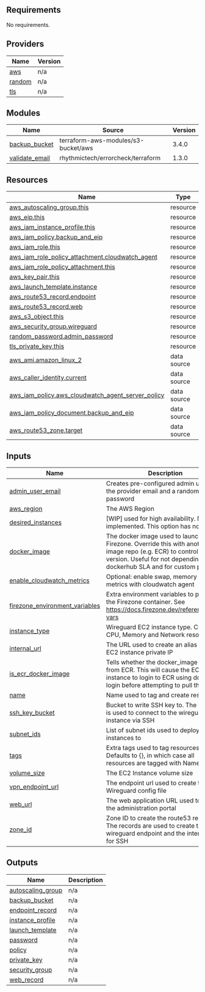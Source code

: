 ## Requirements

No requirements.

## Providers

| Name | Version |
|------|---------|
| <a name="provider_aws"></a> [aws](#provider\_aws) | n/a |
| <a name="provider_random"></a> [random](#provider\_random) | n/a |
| <a name="provider_tls"></a> [tls](#provider\_tls) | n/a |

## Modules

| Name | Source | Version |
|------|--------|---------|
| <a name="module_backup_bucket"></a> [backup\_bucket](#module\_backup\_bucket) | terraform-aws-modules/s3-bucket/aws | 3.4.0 |
| <a name="module_validate_email"></a> [validate\_email](#module\_validate\_email) | rhythmictech/errorcheck/terraform | 1.3.0 |

## Resources

| Name | Type |
|------|------|
| [aws_autoscaling_group.this](https://registry.terraform.io/providers/hashicorp/aws/latest/docs/resources/autoscaling_group) | resource |
| [aws_eip.this](https://registry.terraform.io/providers/hashicorp/aws/latest/docs/resources/eip) | resource |
| [aws_iam_instance_profile.this](https://registry.terraform.io/providers/hashicorp/aws/latest/docs/resources/iam_instance_profile) | resource |
| [aws_iam_policy.backup_and_eip](https://registry.terraform.io/providers/hashicorp/aws/latest/docs/resources/iam_policy) | resource |
| [aws_iam_role.this](https://registry.terraform.io/providers/hashicorp/aws/latest/docs/resources/iam_role) | resource |
| [aws_iam_role_policy_attachment.cloudwatch_agent](https://registry.terraform.io/providers/hashicorp/aws/latest/docs/resources/iam_role_policy_attachment) | resource |
| [aws_iam_role_policy_attachment.this](https://registry.terraform.io/providers/hashicorp/aws/latest/docs/resources/iam_role_policy_attachment) | resource |
| [aws_key_pair.this](https://registry.terraform.io/providers/hashicorp/aws/latest/docs/resources/key_pair) | resource |
| [aws_launch_template.instance](https://registry.terraform.io/providers/hashicorp/aws/latest/docs/resources/launch_template) | resource |
| [aws_route53_record.endpoint](https://registry.terraform.io/providers/hashicorp/aws/latest/docs/resources/route53_record) | resource |
| [aws_route53_record.web](https://registry.terraform.io/providers/hashicorp/aws/latest/docs/resources/route53_record) | resource |
| [aws_s3_object.this](https://registry.terraform.io/providers/hashicorp/aws/latest/docs/resources/s3_object) | resource |
| [aws_security_group.wireguard](https://registry.terraform.io/providers/hashicorp/aws/latest/docs/resources/security_group) | resource |
| [random_password.admin_password](https://registry.terraform.io/providers/hashicorp/random/latest/docs/resources/password) | resource |
| [tls_private_key.this](https://registry.terraform.io/providers/hashicorp/tls/latest/docs/resources/private_key) | resource |
| [aws_ami.amazon_linux_2](https://registry.terraform.io/providers/hashicorp/aws/latest/docs/data-sources/ami) | data source |
| [aws_caller_identity.current](https://registry.terraform.io/providers/hashicorp/aws/latest/docs/data-sources/caller_identity) | data source |
| [aws_iam_policy.aws_cloudwatch_agent_server_policy](https://registry.terraform.io/providers/hashicorp/aws/latest/docs/data-sources/iam_policy) | data source |
| [aws_iam_policy_document.backup_and_eip](https://registry.terraform.io/providers/hashicorp/aws/latest/docs/data-sources/iam_policy_document) | data source |
| [aws_route53_zone.target](https://registry.terraform.io/providers/hashicorp/aws/latest/docs/data-sources/route53_zone) | data source |

## Inputs

| Name | Description | Type | Default | Required |
|------|-------------|------|---------|:--------:|
| <a name="input_admin_user_email"></a> [admin\_user\_email](#input\_admin\_user\_email) | Creates pre-configured admin user with the provider email and a random password | `string` | `null` | no |
| <a name="input_aws_region"></a> [aws\_region](#input\_aws\_region) | The AWS Region | `string` | n/a | yes |
| <a name="input_desired_instances"></a> [desired\_instances](#input\_desired\_instances) | [WIP] used for high availability. Not implemented. This option has no effect | `number` | `1` | no |
| <a name="input_docker_image"></a> [docker\_image](#input\_docker\_image) | The docker image used to launch Firezone. Override this with another image repo (e.g. ECR) to control the version. Useful for not depending on dockerhub SLA and for custom patches | `string` | `"firezone/firezone:0.6.4"` | no |
| <a name="input_enable_cloudwatch_metrics"></a> [enable\_cloudwatch\_metrics](#input\_enable\_cloudwatch\_metrics) | Optional: enable swap, memory and disk metrics with cloudwatch agent | `bool` | `false` | no |
| <a name="input_firezone_environment_variables"></a> [firezone\_environment\_variables](#input\_firezone\_environment\_variables) | Extra environment variables to pass to the Firezone container. See https://docs.firezone.dev/reference/env-vars | `any` | `{}` | no |
| <a name="input_instance_type"></a> [instance\_type](#input\_instance\_type) | Wireguard EC2 instance type. Controls CPU, Memory and Network resources | `string` | n/a | yes |
| <a name="input_internal_url"></a> [internal\_url](#input\_internal\_url) | The URL used to create an alias to the EC2 instance private IP | `string` | `null` | no |
| <a name="input_is_ecr_docker_image"></a> [is\_ecr\_docker\_image](#input\_is\_ecr\_docker\_image) | Tells whether the docker\_image comes from ECR. This will cause the EC2 instance to login to ECR using docker login before attempting to pull the image | `bool` | `false` | no |
| <a name="input_name"></a> [name](#input\_name) | Name used to tag and create resources | `string` | `"vpn-wireguard-firezone"` | no |
| <a name="input_ssh_key_bucket"></a> [ssh\_key\_bucket](#input\_ssh\_key\_bucket) | Bucket to write SSH key to. The SSH key is used to connect to the wireguard instance via SSH | `string` | n/a | yes |
| <a name="input_subnet_ids"></a> [subnet\_ids](#input\_subnet\_ids) | List of subnet ids used to deploy instances to | `list(string)` | n/a | yes |
| <a name="input_tags"></a> [tags](#input\_tags) | Extra tags used to tag resources with. Defaults to {}, in which case all resources are tagged with Name | `map(string)` | `{}` | no |
| <a name="input_volume_size"></a> [volume\_size](#input\_volume\_size) | The EC2 Instance volume size | `number` | `8` | no |
| <a name="input_vpn_endpoint_url"></a> [vpn\_endpoint\_url](#input\_vpn\_endpoint\_url) | The endpoint url used to create the Wireguard config file | `string` | n/a | yes |
| <a name="input_web_url"></a> [web\_url](#input\_web\_url) | The web application URL used to access the administration portal | `string` | n/a | yes |
| <a name="input_zone_id"></a> [zone\_id](#input\_zone\_id) | Zone ID to create the route53 records in. The records are used to create the wireguard endpoint and the internal alias for SSH | `string` | n/a | yes |

## Outputs

| Name | Description |
|------|-------------|
| <a name="output_autoscaling_group"></a> [autoscaling\_group](#output\_autoscaling\_group) | n/a |
| <a name="output_backup_bucket"></a> [backup\_bucket](#output\_backup\_bucket) | n/a |
| <a name="output_endpoint_record"></a> [endpoint\_record](#output\_endpoint\_record) | n/a |
| <a name="output_instance_profile"></a> [instance\_profile](#output\_instance\_profile) | n/a |
| <a name="output_launch_template"></a> [launch\_template](#output\_launch\_template) | n/a |
| <a name="output_password"></a> [password](#output\_password) | n/a |
| <a name="output_policy"></a> [policy](#output\_policy) | n/a |
| <a name="output_private_key"></a> [private\_key](#output\_private\_key) | n/a |
| <a name="output_security_group"></a> [security\_group](#output\_security\_group) | n/a |
| <a name="output_web_record"></a> [web\_record](#output\_web\_record) | n/a |
